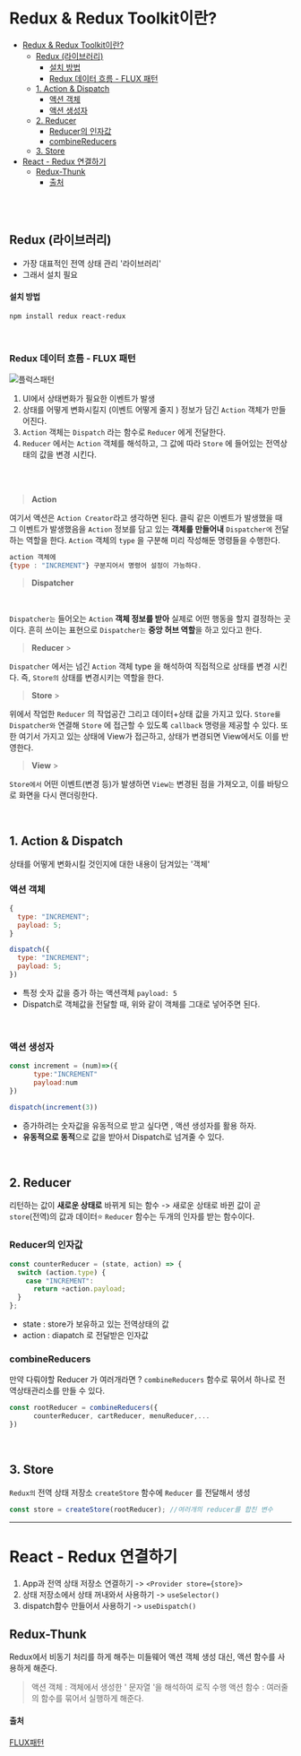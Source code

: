 # Redux & Redux Toolkit이란?

- [Redux \& Redux Toolkit이란?](#redux--redux-toolkit이란)
  - [Redux (라이브러리)](#redux-라이브러리)
      - [설치 방법](#설치-방법)
    - [Redux 데이터 흐름 - FLUX 패턴](#redux-데이터-흐름---flux-패턴)
  - [1. Action \& Dispatch](#1-action--dispatch)
    - [액션 객체](#액션-객체)
    - [액션 생성자](#액션-생성자)
  - [2. Reducer](#2-reducer)
    - [Reducer의 인자값](#reducer의-인자값)
    - [combineReducers](#combinereducers)
  - [3. Store](#3-store)
- [React - Redux 연결하기](#react---redux-연결하기)
  - [Redux-Thunk](#redux-thunk)
      - [출처](#출처)

<br/>
<br/>

## Redux (라이브러리)

- 가장 대표적인 전역 상태 관리 '라이브러리'
- 그래서 설치 필요

#### 설치 방법

```powershell
npm install redux react-redux
```

<br/>

### Redux 데이터 흐름 - FLUX 패턴

![플럭스패턴](https://miro.medium.com/v2/resize:fit:1400/format:webp/0*ZTe7dIoLlUFYFbML.png)

1. UI에서 상태변화가 필요한 이벤트가 발생
2. 상태를 어떻게 변화시킬지 (이벤트 어떻게 줄지 ) 정보가 담긴 `Action` 객체가 만들어진다.
3. `Action` 객체는 `Dispatch` 라는 함수로 `Reducer` 에게 전달한다.
4. `Reducer` 에서는 `Action` 객체를 해석하고, 그 값에 따라 `Store` 에 들어있는 전역상태의 값을 변경 시킨다.

<br/>
<br/>

> **Action**

여기서 액션은 `Action Creator`라고 생각하면 된다.
클릭 같은 이벤트가 발생했을 때 그 이벤트가 발생했음을 `Action` 정보를 담고 있는 **객체를 만들어내** `Dispatcher에` 전달하는 역할을 한다.
`Action` 객체의 `type` 을 구분해 미리 작성해둔 명령들을 수행한다.

```jsx
action 객체에
{type : "INCREMENT"} 구분지어서 명령어 설정이 가능하다.
```

> **Dispatcher**

<br/>

`Dispatcher는` 들어오는 `Action` **객체 정보를 받아** 실제로 어떤 행동을 할지 결정하는 곳이다.
흔히 쓰이는 표현으로 `Dispatcher는` **중앙 허브 역할**을 하고 있다고 한다.

> **Reducer** > <br/>

`Dispatcher` 에서는 넘긴 `Action` 객체 type 을 해석하여 직접적으로 상태를 변경 시킨다.
즉, `Store의` 상태를 변경시키는 역할을 한다.

> **Store** > <br/>

위에서 작업한 `Reducer` 의 작업공간 그리고 데이터+상태 값을 가지고 있다.
`Store를` `Dispatcher와` 연결해 `Store` 에 접근할 수 있도록 `callback` 명령을 제공할 수 있다.
또한 여기서 가지고 있는 상태에 View가 접근하고, 상태가 변경되면 View에서도 이를 반영한다.

> **View** > <br/>

`Store에서` 어떤 이벤트(변경 등)가 발생하면 `View는` 변경된 점을 가져오고, 이를 바탕으로 화면을 다시 랜더링한다.

<br />

## 1. Action & Dispatch

상태를 어떻게 변화시킬 것인지에 대한 내용이 담겨있는 '객체'

### 액션 객체

```jsx
{
  type: "INCREMENT";
  payload: 5;
}

dispatch({
  type: "INCREMENT";
  payload: 5;
})
```

- 특정 숫자 값을 증가 하는 액션객체 `payload: 5`
- Dispatch로 객체값을 전달할 때, 위와 같이 객체를 그대로 넣어주면 된다.

<br />

### 액션 생성자

```jsx
const increment = (num)=>({
      type:"INCREMENT"
      payload:num
})

dispatch(increment(3))
```

- 증가하려는 숫자값을 유동적으로 받고 싶다면 , 액션 생성자를 활용 하자.
- **유동적으로 동적**으로 값을 받아서 Dispatch로 넘겨줄 수 있다.

<br />

## 2. Reducer

리턴하는 값이 **새로운 상태로** 바뀌게 되는 함수
-> 새로운 상태로 바뀐 값이 곧 `store`(전역)의 값과 데이터⭐️
`Reducer` 함수는 두개의 인자를 받는 함수이다.

### Reducer의 인자값

```jsx
const counterReducer = (state, action) => {
  switch (action.type) {
    case "INCREMENT":
      return +action.payload;
  }
};
```

- state : store가 보유하고 있는 전역상태의 값
- action : diapatch 로 전달받은 인자값
  <br />

### combineReducers

만약 다뤄야할 Reducer 가 여러개라면 ?
`combineReducers` 함수로 묶어서 하나로 전역상태관리소를 만들 수 있다.

```jsx
const rootReducer = combineReducers({
      counterReducer, cartReducer, menuReducer,...
})

```

<br />

## 3. Store

`Redux의` 전역 상태 저장소
`createStore` 함수에 `Reducer` 를 전달해서 생성

```jsx
const store = createStore(rootReducer); //여러개의 reducer를 합친 변수
```

---

# React - Redux 연결하기

1. App과 전역 상태 저장소 연결하기 -> `<Provider store={store}>`
2. 상태 저장소에서 상태 꺼내와서 사용하기 -> `useSelector()`
3. dispatch함수 만들어서 사용하기 -> `useDispatch()`

## Redux-Thunk

Redux에서 비동기 처리를 하게 해주는 미들웨어
액션 객체 생성 대신, 액션 함수를 사용하게 해준다.

> 액션 객체 : 객체에서 생성한 ' 문자열 '을 해석하여 로직 수행
> 액션 함수 : 여러줄의 함수를 묶어서 실행하게 해준다.

#### 출처

[FLUX패턴](https://medium.com/hcleedev/web-react-flux-%ED%8C%A8%ED%84%B4-88d6caa13b5b)
